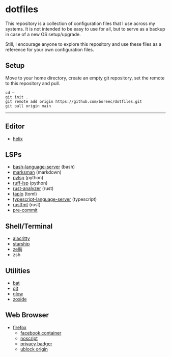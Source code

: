 # dotfiles

This repository is a collection of configuration files that I use across my 
systems. It is not intended to be easy to use for all, but to serve as a 
backup in case of a new OS setup/upgrade.

Still, I encourage anyone to explore this repository and use these files as a 
reference for your own configuration files.

## Setup

Move to your home directory, create an empty git repository, set the remote
to this repository and pull.

```console
cd ~
git init .
git remote add origin https://github.com/boreec/dotfiles.git
git pull origin main
```

---

## Editor

- [helix](https://github.com/helix-editor/helix) 

## LSPs

- [bash-language-server](https://github.com/bash-lsp/bash-language-server) (bash)
- [marksman](https://github.com/artempyanykh/marksman) (markdown)
- [pylsp](https://github.com/python-lsp/python-lsp-server) (python)
- [ruff-lsp](https://github.com/astral-sh/ruff-lsp) (python)
- [rust-analyzer](https://github.com/rust-lang/rust-analyzer) (rust)
- [taplo](https://github.com/tamasfe/taplo) (toml)
- [typescript-language-server](https://github.com/typescript-language-server/typescript-language-server) (typescript)
- [rustfmt](https://github.com/rust-lang/rustfmt) (rust)
- [pre-commit](https://pre-commit.com/)

## Shell/Terminal

- [alacritty](https://github.com/alacritty/alacritty)
- [starship](https://github.com/starship/starship) 
- [zellij](https://github.com/zellij-org/zellij)
- zsh

## Utilities

- [bat](https://github.com/sharkdp/bat)
- [git](https://git-scm.com/)
- [glow](https://github.com/charmbracelet/glow)
- [zoxide](https://github.com/ajeetdsouza/zoxide)

## Web Browser

- [firefox](https://www.mozilla.org/en-US/firefox/new/)
  - [facebook container](https://addons.mozilla.org/en-US/firefox/addon/facebook-container/)
  - [noscript](https://addons.mozilla.org/en-US/firefox/addon/noscript/)
  - [privacy badger](https://addons.mozilla.org/en-US/firefox/addon/privacy-badger17/)
  - [ublock origin](https://addons.mozilla.org/en-US/firefox/addon/ublock-origin/)

